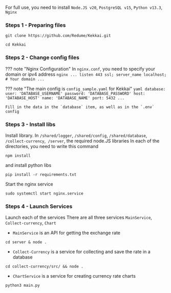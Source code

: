 For full use, you need to install `Node.JS v20`, `PostgreSQL v15`, `Python v13.3`, `Nginx`

### Steps 1 - Preparing files

```shell
git clone https://github.com/Redume/Kekkai.git
```

```shell
cd Kekkai
```

### Steps 2 - Change config files

??? note "Nginx Configuration"
    In `nginx.conf`, you need to specify your domain or ipv4 address
    ```nginx
        ...
            listen 443 ssl;
            server_name localhost; # Your domain
        ...
    ```

??? note "The main config is `config_sample.yaml` for Kekkai"
    ```yaml
    database: 
        user: 'DATABASE_USERNAME'
        password: 'DATABASE_PASSWORD'
        host: 'DATABASE_HOST'
        name: 'DATABASE_NAME'
        port: 5432
    ...
    ```

    Fill in the data in the `database` item, as well as in the `.env` config

### Steps 3 - Install libs

Install library. In `/shared/logger`, `/shared/config`, `/shared/database`, `/collect-currency`,` /server`, 
the required node.JS libraries In each of the directories, you need to write this command

```shell
npm install
```

and install python libs
```shell
pip install -r requirements.txt
```

Start the nginx service
```shell
sudo systemctl start nginx.service
```

### Steps 4 - Launch Services

Launch each of the services
There are all three services `MainService`, `Collect-currency`, `Chart`

- `MainService` is an API for getting the exchange rate
```shell
cd server & node .
```
- `Collect-Currency` is a service for collecting  and save the rate in a database
```shell
cd collect-currency/src/ && node .
```
- `ChartService` is a service for creating currency rate charts
```shell
python3 main.py
```